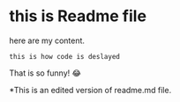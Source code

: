 
# this is Readme file 
here are my content.


`this is how code is deslayed`

That is so funny! :joy:

*This is an edited version of readme.md file.
